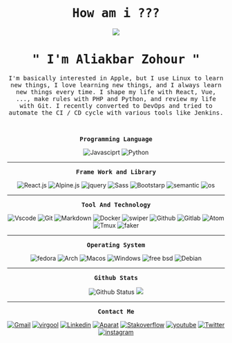 <p align="center"><h1 align="center"><samp>How am i ???</samp></h1></p>
<p align="center"><img src="https://user-images.githubusercontent.com/71524940/140406669-70728590-5b8b-4186-8fe9-36908a1bb3cc.gif"/></p>
<p align="center"><h1 align="center"><samp>" I'm Aliakbar Zohour "</samp></h1></p>
<p align="center"><samp>I'm basically interested in Apple, but I use Linux to learn new things, I love learning new things, and I always learn new things every time. I shape my life with React, Vue, ..., make rules with PHP and Python, and review my life with Git. I recently converted to DevOps and tried to automate the CI / CD cycle with various tools like Jenkins.</samp></p>

<br />

<p align="center"><samp><strong>Programming Language</strong></samp></p>

<p align="center">
  <img src="https://img.shields.io/badge/-Javasciprt-black?style=for-the-badge&logo=javascript" alt="Javasciprt" />
  <img src="https://img.shields.io/badge/-Python-white?style=for-the-badge&logo=python" alt="Python" />
</p>


<hr>

<p align="center"><samp><strong>Frame Work and Library</strong></samp></p>
<p align="center">
  <img src="https://img.shields.io/badge/-React.js-darkblue?style=for-the-badge&logo=react" alt="React.js" />
  <img src="https://img.shields.io/badge/-Alpine.js-9cf?style=for-the-badge&logo=alpine.js&logoColor=black" alt="Alpine.js" />
  <img src="https://img.shields.io/badge/-Jquery-blue?style=for-the-badge&logo=jquery" alt="jquery" />
  <img src="https://img.shields.io/badge/-Sass-pink?style=for-the-badge&logo=sass" alt="Sass" />
  <img src="https://img.shields.io/badge/-Bootstrap-purple?style=for-the-badge&logo=bootstrap&logoColor=white" alt="Bootstarp" />
  <img src="https://img.shields.io/badge/-Semantic UI-lightgreen?style=for-the-badge&logo=Semantic-UI" alt="semantic" />
  <img src="https://img.shields.io/badge/-Python Library-9cf?style=for-the-badge&logo=Python" alt="os" />
</p>
<hr>
<p align="center"><samp><strong>Tool And Technology</strong></samp></p>
<p align="center">
  <img src="https://img.shields.io/badge/-vscode-black?style=for-the-badge&logo=Visual-Studio-Code&logoColor=blue" alt="Vscode" />
  <img src="https://img.shields.io/badge/-Git-gray?style=for-the-badge&logo=git" alt="Git" />
  <img src="https://img.shields.io/badge/-markdown-black?style=for-the-badge&logo=markdown" alt="Markdown" />
  <img src="https://img.shields.io/badge/-Docker-black?style=for-the-badge&logo=docker" alt="Docker" />
  <img src="https://img.shields.io/badge/-Swiper-purple?style=for-the-badge&logo=swiper" alt="swiper" />
  <img src="https://img.shields.io/badge/-Github-black?style=for-the-badge&logo=github" alt="Github" />
  <img src="https://img.shields.io/badge/-Gitlab-darkorange?style=for-the-badge&logo=gitlab" alt="Gitlab" />
  <img src="https://img.shields.io/badge/-Atom-darkgreen?style=for-the-badge&logo=atom" alt="Atom" />
  <img src="https://img.shields.io/badge/-Tmux-black?style=for-the-badge&logo=tmux" alt="Tmux" />
  <img src="https://img.shields.io/badge/-Faker.js-red?style=for-the-badge&logo=javascript&logoColor=white" alt="faker" />
</p>
<hr>
<p align="center"><samp><strong>Operating System</strong></samp></p>
<p align="center">
  <img src="https://img.shields.io/badge/-Redhat Based linuxs-red?style=for-the-badge&logo=redhat" alt="fedora" />

  <img src="https://img.shields.io/badge/-Arch Based Linuxs-black?style=for-the-badge&logo=archlinux" alt="Arch" />
  <img src="https://img.shields.io/badge/-Mac OS-purple?style=for-the-badge&logo=apple" alt="Macos" />
  <img src="https://img.shields.io/badge/-Windows-white?style=for-the-badge&logo=windows&logoColor=blue" alt="Windows" />
    <img src="https://img.shields.io/badge/-Free BSD-red?style=for-the-badge&logo=freebsd" alt="free bsd" />
  <img src="https://img.shields.io/badge/-Debian Based linuxs-darkred?style=for-the-badge&logo=debian" alt="Debian" />
  
</p>
<hr>
<p align="center"><samp><strong>Github Stats</strong></samp></p>
<p align="center">
  <img src="https://github-readme-stats.vercel.app/api?username=aliakbarzohour&show_icons=true&hide_border=true&count_private=true&theme=radical" alt="Github Status" />
  <img src="https://github-readme-stats.vercel.app/api/top-langs/?username=aliakbarzohour&layout=compact&theme=radical" />
</p>
<hr>
<p align="center"><samp><strong>Contact Me</strong></samp></p>
<p align="center"> 
  <a href="https://aliakbar.zohour@gmail.com/"><img src="https://img.shields.io/badge/-Gmail-red?style=for-the-badge&logo=gmail&logoColor=white" alt="Gmail" /></a>
  <a href="https://virgool.io/@aliakbar.zohour"><img src="https://img.shields.io/badge/-Virgool-white?style=for-the-badge&logo=virgool.io" alt="virgool" /></a>
  <a href="https://www.linkedin.com/in/aliakbar-zohour-54535a21b/"><img src="https://img.shields.io/badge/-Linkedin-blue?style=for-the-badge&logo=linkedin" alt="Linkedin" /></a>
  <a href="https://aparat.com/Aliakbar_Zohour/"><img src="https://img.shields.io/badge/-Aparat-purple?style=for-the-badge&logo=aparat" alt="Aparat" /></a>
  <a href="https://stackoverflow.com/users/15991132/aliakbar-zohour/"><img src="https://img.shields.io/badge/-Stackoverflow-white?style=for-the-badge&logo=stackoverflow" alt="Stakoverflow" /></a>
  <a href="https://www.youtube.com/channel/UCr8A50DK0hfk7XE_aqBGHjA"><img src="https://img.shields.io/badge/-Youtube-red?style=for-the-badge&logo=youtube" alt="youtube" /></a>
  <a href="https://twitter.com/aliakbar_zohour/"><img src="https://img.shields.io/badge/-Twitter-darkblue?style=for-the-badge&logo=twitter" alt="Twitter" /></a>
   <a href="https://instagram.com/ali.akbarzohour/"><img src="https://img.shields.io/badge/-Instagram-pink?style=for-the-badge&logo=instagram" alt="instagram" /></a></p>
